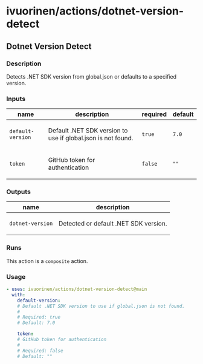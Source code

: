 # ivuorinen/actions/dotnet-version-detect

## Dotnet Version Detect

### Description

Detects .NET SDK version from global.json or defaults to a specified version.

### Inputs

| name              | description                                                         | required | default |
|-------------------|---------------------------------------------------------------------|----------|---------|
| `default-version` | <p>Default .NET SDK version to use if global.json is not found.</p> | `true`   | `7.0`   |
| `token`           | <p>GitHub token for authentication</p>                              | `false`  | `""`    |

### Outputs

| name             | description                                  |
|------------------|----------------------------------------------|
| `dotnet-version` | <p>Detected or default .NET SDK version.</p> |

### Runs

This action is a `composite` action.

### Usage

```yaml
- uses: ivuorinen/actions/dotnet-version-detect@main
  with:
    default-version:
    # Default .NET SDK version to use if global.json is not found.
    #
    # Required: true
    # Default: 7.0

    token:
    # GitHub token for authentication
    #
    # Required: false
    # Default: ""
```
